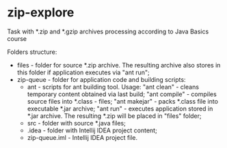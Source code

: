 # zip-explore
Task with *.zip and *.gzip archives processing according to Java Basics course

Folders structure:
- files - folder for source *.zip archive. The resulting archive also stores in
          this folder if application executes via "ant run";
- zip-queue - folder for application code and building scripts:
  - ant - scripts for ant building tool.
          Usage: "ant clean" - cleans temporary content obtained via last build;
                 "ant compile" - compiles source files into *.class - files;
                 "ant makejar" - packs *.class file into executable *.jar
                                 archive;
                 "ant run" - executes application stored in *.jar archive. The
                             resulting *.zip will be placed in "files" folder;
  - src - folder with source *.java files;
  - .idea - folder with Intellij IDEA project content;
  - zip-queue.iml - Intellij IDEA project file.

